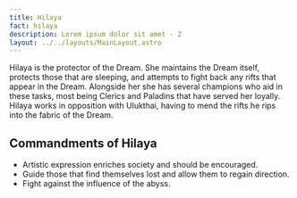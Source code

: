```yaml
---
title: Hilaya
fact: hilaya
description: Lorem ipsum dolor sit amet - 2
layout: ../../layouts/MainLayout.astro
---
```


Hilaya is the protector of the Dream. She maintains the Dream itself, protects those that are sleeping, and attempts to fight back any rifts that appear in the Dream. Alongside her she has several champions who aid in these tasks, most being Clerics and Paladins that have served her loyally. Hilaya works in opposition with Ulukthai, having to mend the rifts he rips into the fabric of the Dream.

## Commandments of Hilaya
* Artistic expression enriches society and should be encouraged.
* Guide those that find themselves lost and allow them to regain direction.
* Fight against the influence of the abyss.
